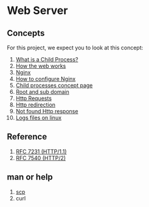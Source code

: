# Web Server

## Concepts 
For this project, we expect you to look at this concept:
1. [What is a Child Process?](https://alx-intranet.hbtn.io/concepts/110)
2. [How the web works](https://alx-intranet.hbtn.io/rltoken/6TI3HiyFdwrbXWKVF24Gxw)
3. [Nginx](https://alx-intranet.hbtn.io/rltoken/vkVMGlaf39j2DWAQWzo6EA)
4. [How to configure Nginx](https://alx-intranet.hbtn.io/rltoken/zKrpVxWuUHVdW4URAjdFbw)
5. [Child processes concept page](https://alx-intranet.hbtn.io/rltoken/Ar18u5sRis1fkvkVgzdcqg)
6. [Root and sub domain](https://alx-intranet.hbtn.io/rltoken/xi3peVqYl02PfpHHHlCtxQ)
7. [Http Requests](https://alx-intranet.hbtn.io/rltoken/sBrrP4EAmI3NoYjIgZrUhw)
8. [Http redirection](https://alx-intranet.hbtn.io/rltoken/Eaa4ZuKvye941hTkP8VlBQ)
9. [Not found Http response](https://alx-intranet.hbtn.io/rltoken/eJSp2QFTY6jqqNtz8OVDEw)
10. [Logs files on linux](https://alx-intranet.hbtn.io/rltoken/7WMNY5CWD-CBrxmQrdmfPg)

## Reference
1. [RFC 7231 (HTTP/1.1)](https://alx-intranet.hbtn.io/rltoken/BGa6RrS0dnM6EdBGS_ZDUw)
2. [RFC 7540 (HTTP/2)](https://alx-intranet.hbtn.io/rltoken/IZ2fyYn1qNZ9RXXsg5vG1g)

## man or help
1. [scp](https://phoenixnap.com/kb/linux-scp-command)
2. curl
